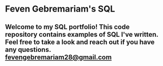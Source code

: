 # Feven Gebremariam's SQL

## Welcome to my SQL portfolio! This code repository contains examples of SQL I've written. Feel free to take a look and reach out if you have any questions. fevengebremariam28@gmail.com
